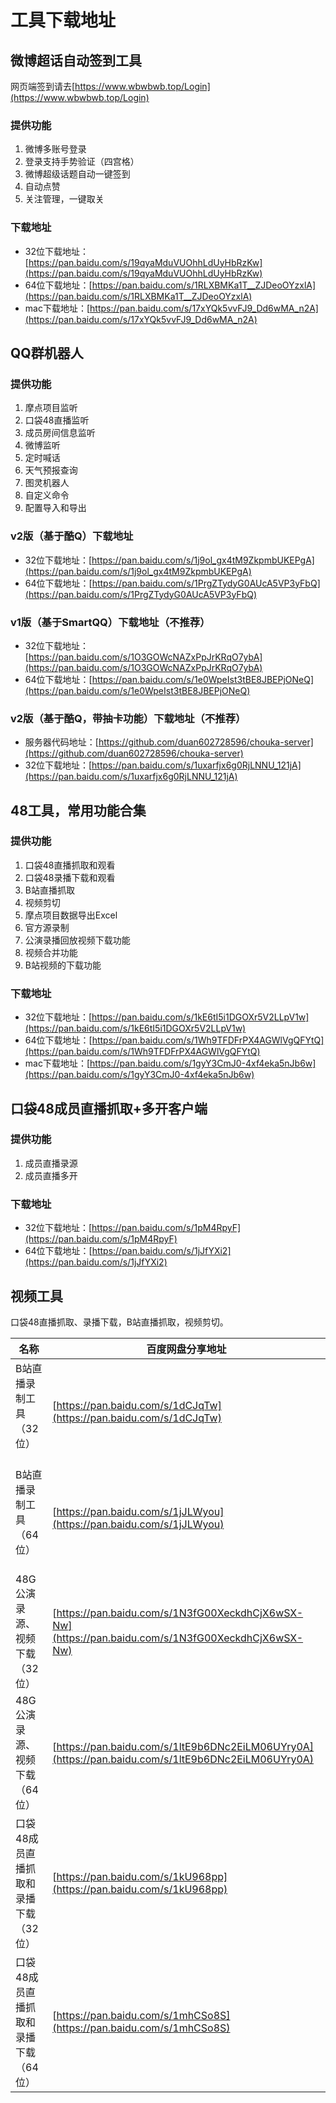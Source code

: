 # 工具下载地址

## 微博超话自动签到工具
网页端签到请去[https://www.wbwbwb.top/Login](https://www.wbwbwb.top/Login)
### 提供功能
1. 微博多账号登录   
2. 登录支持手势验证（四宫格）   
3. 微博超级话题自动一键签到   
4. 自动点赞
5. 关注管理，一键取关
### 下载地址
* 32位下载地址：[https://pan.baidu.com/s/19qyaMduVUOhhLdUyHbRzKw](https://pan.baidu.com/s/19qyaMduVUOhhLdUyHbRzKw)
* 64位下载地址：[https://pan.baidu.com/s/1RLXBMKa1T__ZJDeoOYzxlA](https://pan.baidu.com/s/1RLXBMKa1T__ZJDeoOYzxlA)
* mac下载地址：[https://pan.baidu.com/s/17xYQk5vvFJ9_Dd6wMA_n2A](https://pan.baidu.com/s/17xYQk5vvFJ9_Dd6wMA_n2A)

## QQ群机器人
### 提供功能
1. 摩点项目监听   
2. 口袋48直播监听   
3. 成员房间信息监听   
4. 微博监听   
5. 定时喊话   
6. 天气预报查询   
7. 图灵机器人   
8. 自定义命令   
9. 配置导入和导出
### v2版（基于酷Q）下载地址
* 32位下载地址：[https://pan.baidu.com/s/1j9ol_gx4tM9ZkpmbUKEPgA](https://pan.baidu.com/s/1j9ol_gx4tM9ZkpmbUKEPgA)
* 64位下载地址：[https://pan.baidu.com/s/1PrgZTydyG0AUcA5VP3yFbQ](https://pan.baidu.com/s/1PrgZTydyG0AUcA5VP3yFbQ)
### v1版（基于SmartQQ）下载地址（不推荐）
* 32位下载地址：[https://pan.baidu.com/s/1O3GOWcNAZxPpJrKRqO7ybA](https://pan.baidu.com/s/1O3GOWcNAZxPpJrKRqO7ybA)
* 64位下载地址：[https://pan.baidu.com/s/1e0WpeIst3tBE8JBEPjONeQ](https://pan.baidu.com/s/1e0WpeIst3tBE8JBEPjONeQ)
### v2版（基于酷Q，带抽卡功能）下载地址（不推荐）
* 服务器代码地址：[https://github.com/duan602728596/chouka-server](https://github.com/duan602728596/chouka-server)
* 32位下载地址：[https://pan.baidu.com/s/1uxarfjx6g0RjLNNU_121jA](https://pan.baidu.com/s/1uxarfjx6g0RjLNNU_121jA)

## 48工具，常用功能合集
### 提供功能
1. 口袋48直播抓取和观看   
2. 口袋48录播下载和观看   
3. B站直播抓取   
4. 视频剪切   
5. 摩点项目数据导出Excel   
6. 官方源录制   
7. 公演录播回放视频下载功能   
8. 视频合并功能   
9. B站视频的下载功能
### 下载地址
* 32位下载地址：[https://pan.baidu.com/s/1kE6tI5i1DGOXr5V2LLpV1w](https://pan.baidu.com/s/1kE6tI5i1DGOXr5V2LLpV1w)
* 64位下载地址：[https://pan.baidu.com/s/1Wh9TFDFrPX4AGWlVgQFYtQ](https://pan.baidu.com/s/1Wh9TFDFrPX4AGWlVgQFYtQ)
* mac下载地址：[https://pan.baidu.com/s/1gyY3CmJ0-4xf4eka5nJb6w](https://pan.baidu.com/s/1gyY3CmJ0-4xf4eka5nJb6w)

## 口袋48成员直播抓取+多开客户端
### 提供功能
1. 成员直播录源   
2. 成员直播多开
### 下载地址
* 32位下载地址：[https://pan.baidu.com/s/1pM4RpyF](https://pan.baidu.com/s/1pM4RpyF)
* 64位下载地址：[https://pan.baidu.com/s/1jJfYXi2](https://pan.baidu.com/s/1jJfYXi2)

## 视频工具
口袋48直播抓取、录播下载，B站直播抓取，视频剪切。

| 名称 | 百度网盘分享地址 |
| ---  | --- |
| B站直播录制工具（32位）               | [https://pan.baidu.com/s/1dCJqTw](https://pan.baidu.com/s/1dCJqTw) |
| B站直播录制工具（64位）               | [https://pan.baidu.com/s/1jJLWyou](https://pan.baidu.com/s/1jJLWyou) |
| 48G公演录源、视频下载（32位）         | [https://pan.baidu.com/s/1N3fG00XeckdhCjX6wSX-Nw](https://pan.baidu.com/s/1N3fG00XeckdhCjX6wSX-Nw) |
| 48G公演录源、视频下载（64位）         | [https://pan.baidu.com/s/1ltE9b6DNc2EiLM06UYry0A](https://pan.baidu.com/s/1ltE9b6DNc2EiLM06UYry0A) |
| 口袋48成员直播抓取和录播下载 （32位） | [https://pan.baidu.com/s/1kU968pp](https://pan.baidu.com/s/1kU968pp) |
| 口袋48成员直播抓取和录播下载 （64位） | [https://pan.baidu.com/s/1mhCSo8S](https://pan.baidu.com/s/1mhCSo8S) |
